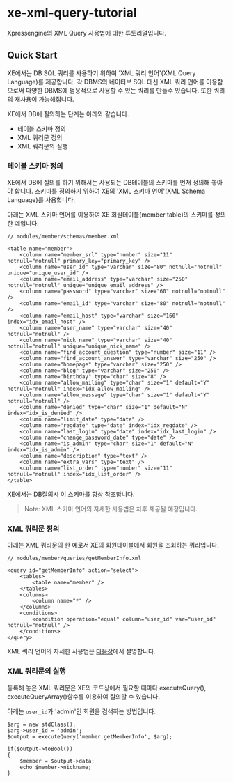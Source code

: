 xe-xml-query-tutorial
=====================

Xpressengine의 XML Query 사용법에 대한 튜토리얼입니다.

## Quick Start

XE에서는 DB SQL 쿼리를 사용하기 위하여 'XML 쿼리 언어'(XML Query Language)를 제공합니다.  각 DBMS의 네이티브 SQL 대신 XML 쿼리 언어를 이용함으로써 다양한 DBMS에 범용적으로 사용할 수 있는 쿼리를 만들수 있습니다. 또한 쿼리의 재사용이 가능해집니다.

XE에서 DB에 질의하는 단계는 아래와 같습니다.

* 테이블 스키마 정의
* XML 쿼리문 정의
* XML 쿼리문의 실행

### 테이블 스키마 정의

XE에서 DB에 질의를 하기 위해서는 사용되는 DB테이블의 스키마를 먼저 정의해 놓아야 합니다. 스키마를 정의하기 위하여 XE의 'XML 스키마 언어'(XML Schema Language)를 사용합니다.

아래는 XML 스키마 언어를 이용하여 XE 회원테이블(member table)의 스키마를 정의한 예입니다.

```
// modules/member/schemas/member.xml

<table name="member">
    <column name="member_srl" type="number" size="11" notnull="notnull" primary_key="primary_key" />
    <column name="user_id" type="varchar" size="80" notnull="notnull" unique="unique_user_id" />
    <column name="email_address" type="varchar" size="250" notnull="notnull" unique="unique_email_address" />
    <column name="password" type="varchar" size="60" notnull="notnull" />
    <column name="email_id" type="varchar" size="80" notnull="notnull" />
    <column name="email_host" type="varchar" size="160" index="idx_email_host" />
    <column name="user_name" type="varchar" size="40" notnull="notnull" />
    <column name="nick_name" type="varchar" size="40" notnull="notnull" unique="unique_nick_name" />
    <column name="find_account_question" type="number" size="11" />
    <column name="find_account_answer" type="varchar" size="250" />
    <column name="homepage" type="varchar" size="250" />
    <column name="blog" type="varchar" size="250" />
    <column name="birthday" type="char" size="8" />
    <column name="allow_mailing" type="char" size="1" default="Y" notnull="notnull" index="idx_allow_mailing" />
    <column name="allow_message" type="char" size="1" default="Y" notnull="notnull" />
    <column name="denied" type="char" size="1" default="N" index="idx_is_denied" />
    <column name="limit_date" type="date" />
    <column name="regdate" type="date" index="idx_regdate" />
    <column name="last_login" type="date" index="idx_last_login" />
    <column name="change_password_date" type="date" />
    <column name="is_admin" type="char" size="1" default="N" index="idx_is_admin" />
    <column name="description" type="text" />
    <column name="extra_vars" type="text" />
    <column name="list_order" type="number" size="11" notnull="notnull" index="idx_list_order" />
</table>
```
XE에서는 DB질의시 이 스키마를 항상 참조합니다.

> Note: XML 스키마 언어의 자세한 사용법은 차후 제공될 예정입니다.

### XML 쿼리문 정의

아래는 XML 쿼리문의 한 예로서 XE의 회원테이블에서 회원을 조회하는 쿼리입니다.

```
// modules/member/queries/getMemberInfo.xml

<query id="getMemberInfo" action="select">
    <tables>
        <table name="member" />
    </tables>
    <columns>
        <column name="*" />
    </columns>
    <conditions>
        <condition operation="equal" column="user_id" var="user_id" notnull="notnull" />
    </conditions>
</query>
```

XML 쿼리 언어의 자세한 사용법은 [다음장](xml-query)에서 설명합니다.

### XML 쿼리문의 실행

등록해 놓은 XML 쿼리문은 XE의 코드상에서 필요할 때마다 executeQuery(), executeQueryArray()함수를 이용하여 질의할 수 있습니다.

아래는 `user_id`가 'admin'인 회원을 검색하는 방법입니다.

```
$arg = new stdClass();
$arg->user_id = 'admin';
$output = executeQuery('member.getMemberInfo', $arg);

if($output->toBool())
{
	$member = $output->data;
	echo $member->nickname;	
}
```





